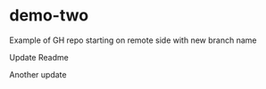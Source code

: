 # demo-two
Example of GH repo starting on remote side with new branch name

Update Readme 

Another update
